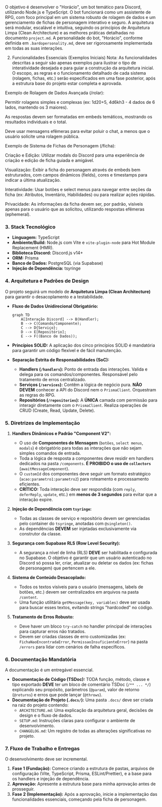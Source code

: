 
O objetivo é desenvolver o "Horácio", um bot temático para Discord, utilizando Node.js e TypeScript. O bot funcionará como um assistente de RPG, com foco principal em um sistema robusto de rolagem de dados e um gerenciamento de fichas de personagem interativo e seguro. A arquitetura será modular, escalável e intuitiva, seguindo os princípios de Arquitetura Limpa (Clean Architecture) e as melhores práticas detalhadas no documento `project.md`. A personalidade do bot, "Horácio", conforme definida em `.bardopersonality.md`, deve ser rigorosamente implementada em todas as suas interações.

2. Funcionalidades Essenciais (Exemplos Iniciais)
Nota: As funcionalidades descritas a seguir são apenas exemplos para ilustrar o tipo de interatividade desejada e para guiar a construção da arquitetura inicial. O escopo, as regras e o funcionamento detalhado de cada sistema (rolagem, fichas, etc.) serão especificados em uma fase posterior, após a estrutura base do projeto estar completa e aprovada.

Exemplo de Rolagem de Dados Avançada (/rolar):

Permitir rolagens simples e complexas (ex: 1d20+5, 4d6kh3 - 4 dados de 6 lados, mantendo os 3 maiores).

As respostas devem ser formatadas em embeds temáticos, mostrando os resultados individuais e o total.

Deve usar mensagens efêmeras para evitar poluir o chat, a menos que o usuário solicite uma rolagem pública.

Exemplo de Sistema de Fichas de Personagem (/ficha):

Criação e Edição: Utilizar modals do Discord para uma experiência de criação e edição de ficha guiada e amigável.

Visualização: Exibir a ficha do personagem através de embeds bem estruturados, com campos dinâmicos (fields), cores e timestamps para indicar a última atualização.

Interatividade: Usar botões e select menus para navegar entre seções da ficha (ex: Atributos, Inventário, Habilidades) ou para realizar ações rápidas.

Privacidade: As informações da ficha devem ser, por padrão, visíveis apenas para o usuário que as solicitou, utilizando respostas efêmeras (ephemeral).

### **3. Stack Tecnológico**

  * **Linguagem:** TypeScript
  * **Ambiente/Build:** Node.js com Vite e `vite-plugin-node` para Hot Module Replacement (HMR).
  * **Biblioteca Discord:** Discord.js v14+
  * **ORM:** Prisma
  * **Banco de Dados:** PostgreSQL (via Supabase)
  * **Injeção de Dependência:** tsyringe

### **4. Arquitetura e Padrões de Design**

O projeto seguirá um modelo de **Arquitetura Limpa (Clean Architecture)** para garantir o desacoplamento e a testabilidade.

  * **Fluxo de Dados Unidirecional Obrigatório:**

    ```mermaid
    graph TD
        A[Interação Discord] --> B(Handler);
        B --> C(Comando/Componente);
        C --> D{Serviço};
        D --> E[Repositório];
        E --> F((Banco de Dados));
    ```

  * **Princípios SOLID:** A aplicação dos cinco princípios SOLID é mandatória para garantir um código flexível e de fácil manutenção.

  * **Separação Estrita de Responsabilidades (SoC):**

      * **Handlers (`/handlers`):** Ponto de entrada das interações. Valida e delega para os comandos/componentes. Responsável pelo tratamento de erros centralizado.
      * **Serviços (`/services`):** Contêm a lógica de negócio pura. **NÃO DEVEM** conhecer a API do Discord nem o `PrismaClient`. Orquestram as regras do RPG.
      * **Repositórios (`/repositories`):** A **ÚNICA** camada com permissão para interagir diretamente com o `PrismaClient`. Realiza operações de CRUD (Create, Read, Update, Delete).

### **5. Diretrizes de Implementação**

1.  **Handlers Dinâmicos e Padrão "Component V2":**

      * O uso de **Componentes de Mensagem** (`botões`, `select menus`, `modals`) é obrigatório para todas as interações que não sejam simples comandos de entrada.
      * Toda a lógica de resposta a componentes deve residir em handlers dedicados na pasta `/components`. **É PROIBIDO o uso de `collectors`** (`awaitMessageComponent`).
      * O `customId` dos componentes deve seguir um formato estratégico (`acao:parametro1:parametro2`) para roteamento e processamento eficientes.
      * **CRÍTICO:** Toda interação deve ser respondida (com `reply`, `deferReply`, `update`, etc.) em **menos de 3 segundos** para evitar que a interação expire.

2.  **Injeção de Dependência com `tsyringe`:**

      * Todas as classes de serviço e repositório devem ser gerenciadas pelo container do `tsyringe`, anotadas com `@singleton()`.
      * As dependências **DEVEM** ser injetadas exclusivamente via construtor da classe.

3.  **Segurança com Supabase RLS (Row Level Security):**

      * A segurança a nível de linha (RLS) **DEVE** ser habilitada e configurada no Supabase. O objetivo é garantir que um usuário autenticado no Discord só possa ler, criar, atualizar ou deletar os dados (ex: fichas de personagem) que pertencem a ele.

4.  **Sistema de Conteúdo Desacoplado:**

      * Todos os textos visíveis para o usuário (mensagens, labels de botões, etc.) devem ser centralizados em arquivos na pasta `/content`.
      * Uma função utilitária `getMessage(key, variables)` deve ser usada para buscar esses textos, evitando strings "hardcoded" no código.

5.  **Tratamento de Erros Robusto:**

      * Deve haver um bloco `try-catch` no handler principal de interações para capturar erros não tratados.
      * Devem ser criadas classes de erro customizadas (ex: `FichaNaoEncontradaError`, `PermissaoInsuficienteError`) na pasta `/errors` para lidar com cenários de falha específicos.

### **6. Documentação Mandatória**

A documentação é um entregável essencial.

  * **Documentação de Código (TSDoc):** TODA função, método, classe e tipo exportado **DEVE** ter um bloco de comentário TSDoc (`/** ... */`) explicando seu propósito, parâmetros (`@param`), valor de retorno (`@returns`) e erros que pode lançar (`@throws`).
  * **Documentação de Projeto (`.docs/`):** Uma pasta `.docs/` deve ser criada na raiz do projeto contendo:
      * `ARCHITECTURE.md`: Uma explicação da arquitetura geral, decisões de design e o fluxo de dados.
      * `SETUP.md`: Instruções claras para configurar o ambiente de desenvolvimento.
      * `CHANGELOG.md`: Um registro de todas as alterações significativas no projeto.

### **7. Fluxo de Trabalho e Entregas**

O desenvolvimento deve ser incremental.

1.  **Fase 1 (Fundação):** Comece criando a estrutura de pastas, arquivos de configuração (Vite, TypeScript, Prisma, ESLint/Prettier), e a base para os handlers e injeção de dependência.
2.  **Aprovação:** Apresente a estrutura base para minha aprovação antes de prosseguir.
3.  **Fase 2 (Implementação):** Após a aprovação, inicie a implementação das funcionalidades essenciais, começando pela ficha de personagem.